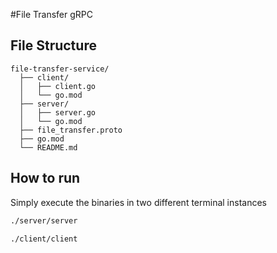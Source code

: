 #File Transfer gRPC

## File Structure
```
file-transfer-service/
  ├── client/
  │   ├── client.go
  │   └── go.mod
  ├── server/
  │   ├── server.go
  │   └── go.mod
  ├── file_transfer.proto
  ├── go.mod
  └── README.md
```

## How to run
Simply execute the binaries in two different terminal instances

``` zsh
./server/server
```

``` zsh
./client/client
```

